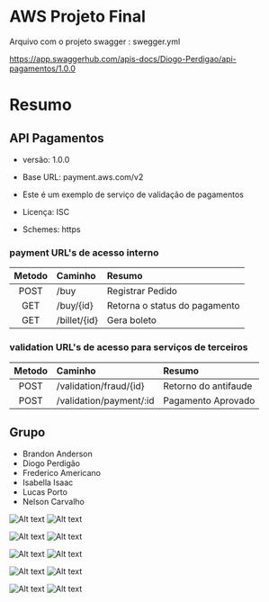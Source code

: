 # AWS Projeto Final

Arquivo com o projeto swagger : swegger.yml

https://app.swaggerhub.com/apis-docs/Diogo-Perdigao/api-pagamentos/1.0.0

# Resumo
## API Pagamentos
- versão: 1.0.0
- Base URL: payment.aws.com/v2
- Este é um exemplo de serviço de validação de pagamentos

- Licença: ISC
- Schemes: https

### payment URL's de acesso interno
| Metodo | Caminho       | Resumo                        |
| :----: | :------------ | :---------------------------- |
| POST   | ​/buy​          | Registrar Pedido              |
| GET    | ​/buy​/{id}     | Retorna o status do pagamento |
| GET    | ​/billet​/{id}  | Gera boleto                   |

### validation URL's de acesso para serviços de terceiros
| Metodo | Caminho                 | Resumo               |
| :----: | :---------------------- | :------------------- |
| POST   | ​/validation​/fraud​/{id}  | Retorno do antifaude |
| POST   | ​/validation​/payment​/:id | Pagamento Aprovado   |

## Grupo
- Brandon Anderson
- Diogo Perdigão
- Frederico Americano
- Isabella Isaac
- Lucas Porto
- Nelson Carvalho

![Alt text](apresentacao/billiet.jpg)
![Alt text](apresentacao/billiet_response.jpg)

![Alt text](apresentacao/buy_post.jpg)
![Alt text](apresentacao/buy_post_response.jpg)

![Alt text](apresentacao/buy.jpg)
![Alt text](apresentacao/buy_response.jpg)


![Alt text](apresentacao/validation-antifraud.jpg)
![Alt text](apresentacao/validation-antifraud_response.jpg)

![Alt text](apresentacao/validation-payment.jpg)
![Alt text](apresentacao/validation-payment_response.jpg)